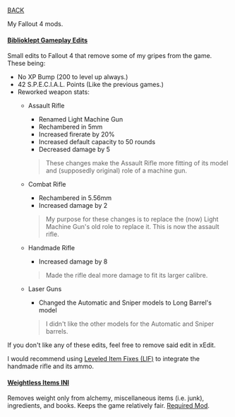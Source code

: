
[BACK](..)

My Fallout 4 mods. 

#### [Biblioklept Gameplay Edits](./dl/BibliokleptGameplayEdits.esp)
Small edits to Fallout 4 that remove some of my gripes from the game. These being: 
- No XP Bump (200 to level up always.)
- 42 S.P.E.C.I.A.L. Points (Like the previous games.)
- Reworked weapon stats:
	- Assault Rifle 
		- Renamed Light Machine Gun
		- Rechambered in 5mm
		- Increased firerate by 20%
		- Increased default capacity to 50 rounds
		- Decreased damage by 5
		
		> These changes make the Assault Rifle more fitting of its model and (supposedly original) role of a machine gun.
		
	- Combat Rifle 
		- Rechambered in 5.56mm 
		- Increased damage by 2
		
		> My purpose for these changes is to replace the (now) Light Machine Gun's old role to replace it. This is now the assault rifle.
		
	- Handmade Rifle
		- Increased damage by 8
		
		> Made the rifle deal more damage to fit its larger calibre.
		
	- Laser Guns
		- Changed the Automatic and Sniper models to Long Barrel's model
		
		> I didn't like the other models for the Automatic and Sniper barrels.

If you don't like any of these edits, feel free to remove said edit in xEdit.

I would recommend using [Leveled Item Fixes (LIF)](https://www.nexusmods.com/fallout4/mods/63914) to integrate the handmade rifle and its ammo.

#### [Weightless Items INI](./dl/WeightlessItems.ini)
Removes weight only from alchemy, miscellaneous items (i.e. junk), ingredients, and books. Keeps the game relatively fair. [Required Mod](https://www.nexusmods.com/fallout4/mods/73640).